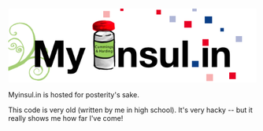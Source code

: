 ![myinsul.in logo](myinsulin.png)

Myinsul.in is hosted for posterity's sake.

This code is very old (written by me in high school). It's very hacky -- but it really shows me how far I've come!
